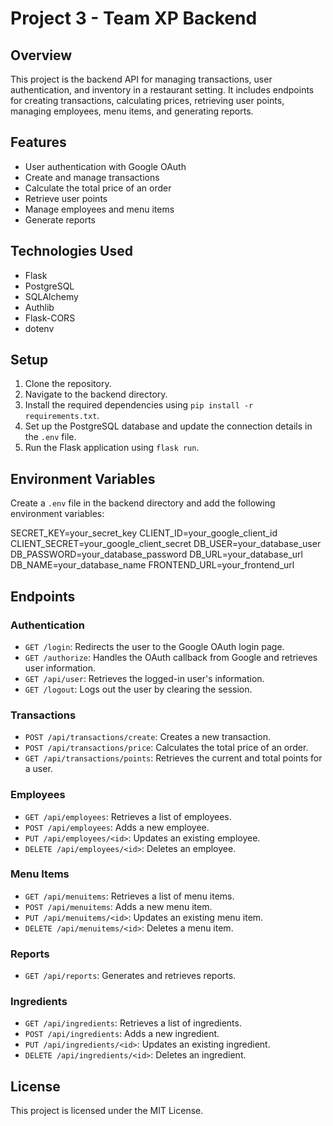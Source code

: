 # Project 3 - Team XP Backend

## Overview

This project is the backend API for managing transactions, user authentication, and inventory in a restaurant setting. It includes endpoints for creating transactions, calculating prices, retrieving user points, managing employees, menu items, and generating reports.

## Features

- User authentication with Google OAuth
- Create and manage transactions
- Calculate the total price of an order
- Retrieve user points
- Manage employees and menu items
- Generate reports

## Technologies Used

- Flask
- PostgreSQL
- SQLAlchemy
- Authlib
- Flask-CORS
- dotenv

## Setup

1. Clone the repository.
2. Navigate to the backend directory.
3. Install the required dependencies using `pip install -r requirements.txt`.
4. Set up the PostgreSQL database and update the connection details in the `.env` file.
5. Run the Flask application using `flask run`.

## Environment Variables

Create a `.env` file in the backend directory and add the following environment variables:


SECRET_KEY=your_secret_key 
CLIENT_ID=your_google_client_id 
CLIENT_SECRET=your_google_client_secret 
DB_USER=your_database_user 
DB_PASSWORD=your_database_password 
DB_URL=your_database_url 
DB_NAME=your_database_name 
FRONTEND_URL=your_frontend_url



## Endpoints

### Authentication

- `GET /login`: Redirects the user to the Google OAuth login page.
- `GET /authorize`: Handles the OAuth callback from Google and retrieves user information.
- `GET /api/user`: Retrieves the logged-in user's information.
- `GET /logout`: Logs out the user by clearing the session.

### Transactions

- `POST /api/transactions/create`: Creates a new transaction.
- `POST /api/transactions/price`: Calculates the total price of an order.
- `GET /api/transactions/points`: Retrieves the current and total points for a user.

### Employees

- `GET /api/employees`: Retrieves a list of employees.
- `POST /api/employees`: Adds a new employee.
- `PUT /api/employees/<id>`: Updates an existing employee.
- `DELETE /api/employees/<id>`: Deletes an employee.

### Menu Items

- `GET /api/menuitems`: Retrieves a list of menu items.
- `POST /api/menuitems`: Adds a new menu item.
- `PUT /api/menuitems/<id>`: Updates an existing menu item.
- `DELETE /api/menuitems/<id>`: Deletes a menu item.

### Reports

- `GET /api/reports`: Generates and retrieves reports.

### Ingredients

- `GET /api/ingredients`: Retrieves a list of ingredients.
- `POST /api/ingredients`: Adds a new ingredient.
- `PUT /api/ingredients/<id>`: Updates an existing ingredient.
- `DELETE /api/ingredients/<id>`: Deletes an ingredient.

## License

This project is licensed under the MIT License.